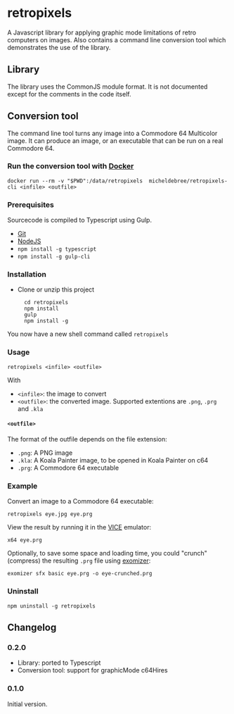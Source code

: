 # retropixels

A Javascript library for applying graphic mode limitations of retro computers on images.
Also contains a command line conversion tool which demonstrates the use of the library.

## Library

The library uses the CommonJS module format. It is not documented except for the comments in the code itself.

## Conversion tool

The command line tool turns any image into a Commodore 64 Multicolor image.
It can produce an image, or an executable that can be run on a real Commodore 64.

### Run the conversion tool with [Docker](https://www.docker.com)

    docker run --rm -v "$PWD":/data/retropixels  micheldebree/retropixels-cli <infile> <outfile>

### Prerequisites

Sourcecode is compiled to Typescript using Gulp.

- [Git](https://git-scm.com)
- [NodeJS](https://nodejs.org)
- ```npm install -g typescript```
- ```npm install -g gulp-cli```

### Installation

- Clone or unzip this project

        cd retropixels
        npm install
        gulp
        npm install -g

You now have a new shell command called ```retropixels```

### Usage

    retropixels <infile> <outfile>

With

- ```<infile>```: the image to convert
- ```<outfile>```: the converted image. Supported extentions are ```.png```, ```.prg``` and ```.kla```

#### ```<outfile>```

The format of the outfile depends on the file extension:

- ```.png```: A PNG image
- ```.kla```: A Koala Painter image, to be opened in Koala Painter on c64
- ```.prg```: A Commodore 64 executable

### Example

Convert an image to a Commodore 64 executable:

    retropixels eye.jpg eye.prg

View the result by running it in the [VICE](http://vice-emu.sourceforge.net) emulator:

    x64 eye.prg

Optionally, to save some space and loading time, you could "crunch" (compress) the resulting ```.prg``` file using [exomizer](https://bitbucket.org/magli143/exomizer/wiki/Home):

    exomizer sfx basic eye.prg -o eye-crunched.prg

### Uninstall

    npm uninstall -g retropixels

## Changelog

### 0.2.0

- Library: ported to Typescript
- Conversion tool: support for graphicMode c64Hires

### 0.1.0

Initial version.
